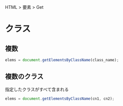 HTML > 要素 > Get
# クラス
## 複数
```javascript
elems = document.getElementsByClassName(class_name);
```

## 複数のクラス
指定したクラスがすべて含まれる  
```javascript
elems = document.getElementsByClassName(cn1, cn2);
```

